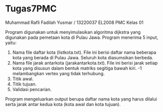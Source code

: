 # Tugas7PMC

Muhammad Rafli Fadilah Yusmar / 13220037
EL2008 PMC Kelas 01

Program digunakan untuk menyimulasikan algoritma dijkstra yang digunakan pada pemetaan kota di Pulau Jawa.
Program menerima 5 input, yaitu:
1. Nama file daftar kota (listkota.txt). File ini berisi daftar nama beberapa kota yang berada di Pulau Jawa. Seluruh kota diasumsikan berbeda.
2. Nama file jarak antarkota (jarakantarkota.txt). File ini berisi jarak setiap kota yang disusun dalam bentuk matriks segitiga bawah kiri. -1 melambangkan vertex yang tidak terhubung.
3. Titik awal.
4. Titik tujuan.
5. Validasi pencarian.

Program mengeluarkan output berupa daftar nama kota yang harus dilalui serta jarak antar kedua kota (kota awal dan kota tujuan).
